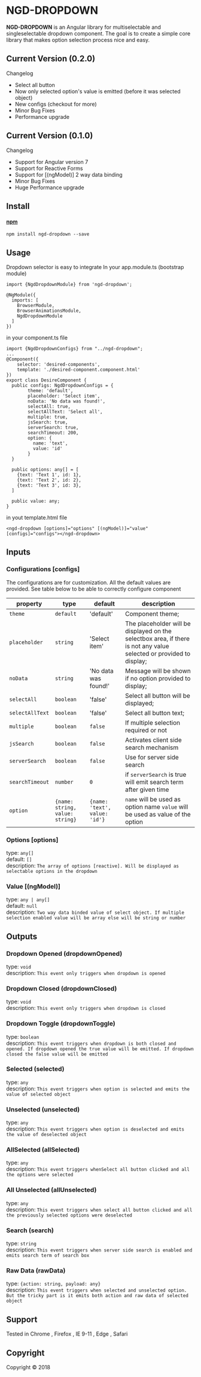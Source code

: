 # NGD-DROPDOWN
**NGD-DROPDOWN** is an Angular library for multiselectable and singleselectable dropdown component. The goal is to create a simple core library that makes option selection process nice and easy.

## Current Version (0.2.0)
Changelog
  - Select all button
  - Now only selected option's value is emitted (before it was selected object)
  - New configs (checkout for more)
  - Minor Bug Fixes
  - Performance upgrade

## Current Version (0.1.0)
Changelog
  - Support for Angular version 7
  - Support for Reactive Forms
  - Support for [(ngModel)] 2 way data binding
  - Minor Bug Fixes
  - Huge Performance upgrade

## Install

#### [npm](https://www.npmjs.com/package/ngd-dropdown)
```
npm install ngd-dropdown --save 
```

## Usage
Dropdown selector is easy to integrate
In your app.module.ts (bootstrap module)
```
import {NgdDropdownModule} from 'ngd-dropdown';
```
```
@NgModule({
  imports: [
    BrowserModule,
    BrowserAnimationsModule,
    NgdDropdownModule
  ]
})
```
in your component.ts file
```angular2html
import {NgdDropdownConfigs} from "../ngd-dropdown";
...
@Component({
    selector: 'desired-components',
    template: './desired-component.component.html'  
})
export class DesireComponent {
  public configs: NgdDropdownConfigs = {
        theme: 'default',
        placeholder: 'Select item',
        noData: 'No data was found!',
        selectAll: true,
        selectAllText: 'Select all',
        multiple: true,
        jsSearch: true,
        serverSearch: true,
        searchTimeout: 200,
        option: {
          name: 'text',
          value: 'id'
        }
  }
  
  public options: any[] = [
    {text: 'Text 1', id: 1},
    {text: 'Text 2', id: 2},
    {text: 'Text 3', id: 3},
  ]
  
  public value: any;
}
```
in yout template.html file
```angular2html
<ngd-dropdown [options]="options" [(ngModel)]="value" [configs]="configs"></ngd-dropdown>
```
## Inputs
### Configurations [configs]
The configurations are for customization. All the default values are provided. See table below to be able to correctly configure component 

| property              | type                            |  default                        | description                                                                                                         |
| --------------------- | ------------------------------- |  ------------------------------ | ------------------------------------------------------------------------------------------------------------------- |
| `theme`               | `default`                       |  'default'                      | Component theme;                                                                                                    |
| `placeholder`         | `string`                        |  'Select item'                  | The placeholder will be displayed on the selectbox area, if there is not any value selected or provided to display; |
| `noData`              | `string`                        |  'No data was found!'           | Message will be shown if no option provided to display;                                                             |
| `selectAll`           | `boolean`                       |  'false'                        | Select all button will be displayed;                                                                                  |
| `selectAllText`       | `boolean`                       |  'false'                        | Select all button text;                                                                                             |
| `multiple`            | `boolean`                       |  `false`                        | If multiple selection required or not                                                                               |
| `jsSearch`            | `boolean`                       |  `false`                        | Activates client side search mechanism                                                                              |
| `serverSearch`        | `boolean`                       |  `false`                        | Use for server side search                                                                                          |
| `searchTimeout`       | `number`                        |  `0`                            | if `serverSearch` is true will emit search term after given time                                                    |
| `option`              | `{name: string, value: string}` |  `{name: 'text', value: 'id'}`  | `name` will be used as option name `value` will be used as value of the option                                      |                                                  |

### Options [options]
  type: `any[]` \
  default: `[]` \
  description: `The array of options [reactive]. Will be displayed as selectable options in the dropdown`
### Value [(ngModel)]
 type: `any | any[]` \
 default: `null`  \
 description: `Two way data binded value of select object. If multiple selection enabled value will be array else will be string or number`

## Outputs
### Dropdown Opened (dropdownOpened)
   type: `void` \
   description: `This event only triggers when dropdown is opened`
### Dropdown Closed (dropdownClosed)
   type: `void` \
   description: `This event only triggers when dropdown is closed`
### Dropdown Toggle (dropdownToggle)
   type: `boolean` \
   description: `This event triggers when dropdown is both closed and opened. If dropdown opened the true value will be emitted. If dropdown closed the false value will be emitted`
### Selected (selected)
   type: `any` \
   description: `This event triggers when option is selected and emits the value of selected object`
### Unselected (unselected)
  type: `any` \
  description: `This event triggers when option is deselected and emits the value of deselected object`
### AllSelected (allSelected)
   type: `any` \
   description: `This event triggers whenSelect all button clicked and all the options were selected`
### All Unselected (allUnselected)
  type: `any` \
  description: `This event triggers when select all button clicked and all the previously selected options were deselected`
### Search (search)
  type: `string` \
  description: `This event triggers when server side search is enabled and emits search term of search box`
### Raw Data (rawData)
  type: `{action: string, payload: any}` \
  description: `This event triggers when selected and unselected option. But the tricky part is it emits both action and raw data of selected object`

## Support
Tested in Chrome , Firefox , IE 9-11 , Edge , Safari

## Copyright
Copyright © 2018

